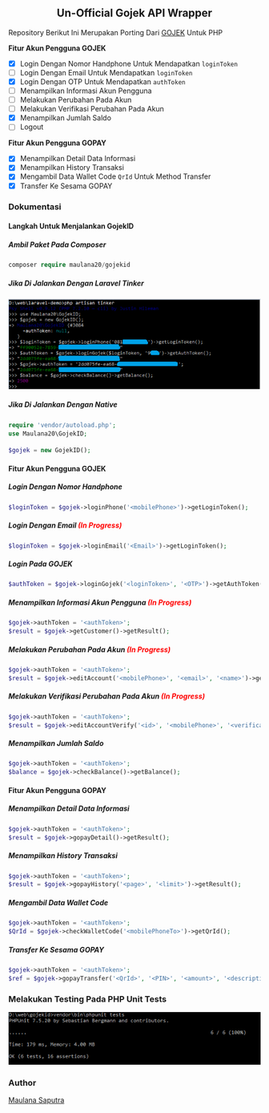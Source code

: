 ## <center>Un-Official Gojek API Wrapper</center>
Repository Berikut Ini Merupakan Porting Dari [GOJEK](https://github.com/ridwanfathin/gojek) Untuk PHP

<b>Fitur Akun Pengguna GOJEK</b>
- [x] Login Dengan Nomor Handphone Untuk Mendapatkan `loginToken`
- [ ] Login Dengan Email Untuk Mendapatkan `loginToken`
- [x] Login Dengan OTP Untuk Mendapatkan `authToken`
- [ ] Menampilkan Informasi Akun Pengguna
- [ ] Melakukan Perubahan Pada Akun
- [ ] Melakukan Verifikasi Perubahan Pada Akun
- [x] Menampilkan Jumlah Saldo
- [ ] Logout

<b>Fitur Akun Pengguna GOPAY</b>
- [x] Menampilkan Detail Data Informasi
- [x] Menampilkan History Transaksi
- [x] Mengambil Data Wallet Code `QrId` Untuk Method Transfer
- [x] Transfer Ke Sesama GOPAY

### Dokumentasi

#### Langkah Untuk Menjalankan GojekID
##### Ambil Paket Pada Composer
```php
composer require maulana20/gojekid
```
##### Jika Di Jalankan Dengan Laravel Tinker

[![tinker](./screen/tinker.PNG)](./../../)

##### Jika Di Jalankan Dengan Native
```php
require 'vendor/autoload.php';
use Maulana20\GojekID;

$gojek = new GojekID();
```

#### Fitur Akun Pengguna GOJEK
##### Login Dengan Nomor Handphone
```php
$loginToken = $gojek->loginPhone('<mobilePhone>')->getLoginToken();
```
##### Login Dengan Email <span style="color:red">(In Progress)</span>
```php
$loginToken = $gojek->loginEmail('<Email>')->getLoginToken();
```
##### Login Pada GOJEK
```php
$authToken = $gojek->loginGojek('<loginToken>', '<OTP>')->getAuthToken();
```
##### Menampilkan Informasi Akun Pengguna <span style="color:red">(In Progress)</span>
```php
$gojek->authToken = '<authToken>';
$result = $gojek->getCustomer()->getResult();
```
##### Melakukan Perubahan Pada Akun <span style="color:red">(In Progress)</span>
```php
$gojek->authToken = '<authToken>';
$result = $gojek->editAccount('<mobilePhone>', '<email>', '<name>')->getResult();
```
##### Melakukan Verifikasi Perubahan Pada Akun <span style="color:red">(In Progress)</span>
```php
$gojek->authToken = '<authToken>';
$result = $gojek->editAccountVerify('<id>', '<mobilePhone>', '<verificationCode>')->getResult();
```
##### Menampilkan Jumlah Saldo
```php
$gojek->authToken = '<authToken>';
$balance = $gojek->checkBalance()->getBalance();
```

#### Fitur Akun Pengguna GOPAY
##### Menampilkan Detail Data Informasi
```php
$gojek->authToken = '<authToken>';
$result = $gojek->gopayDetail()->getResult();
```
##### Menampilkan History Transaksi
```php
$gojek->authToken = '<authToken>';
$result = $gojek->gopayHistory('<page>', '<limit>')->getResult();
```
##### Mengambil Data Wallet Code
```php
$gojek->authToken = '<authToken>';
$QrId = $gojek->checkWalletCode('<mobilePhoneTo>')->getQrId();
```
##### Transfer Ke Sesama GOPAY
```php
$gojek->authToken = '<authToken>';
$ref = $gojek->gopayTransfer('<QrId>', '<PIN>', '<amount>', '<description>')->getRef();
```

### Melakukan Testing Pada PHP Unit Tests

[![php-test](./screen/php-test.PNG)](./../../)

### Author

[Maulana Saputra](mailto:maulanasaputra11091082@gmail.com)
